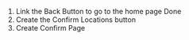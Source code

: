 1. Link the Back Button to go to the home page Done 
2. Create the Confirm Locations button
3. Create Confirm Page